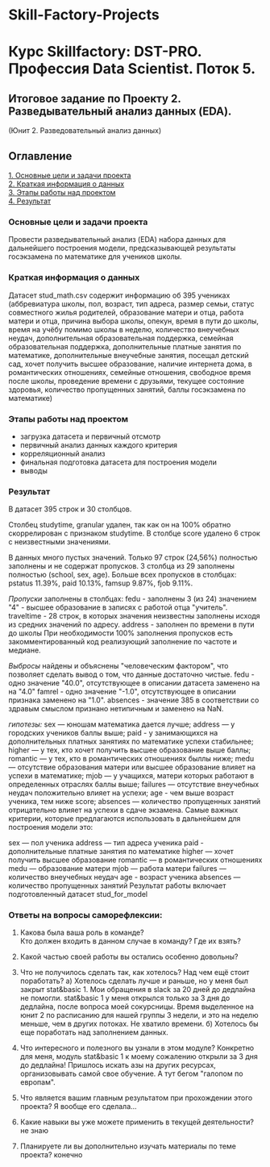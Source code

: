 # Skill-Factory-Projects
# Курс Skillfactory: DST-PRO. Профессия Data Scientist. Поток 5.

  
## Итоговое задание по Проекту 2. Разведывательный анализ данных (EDA).  
(Юнит 2. Разведовательный анализ данных)  

## Оглавление  
[1. Основные цели и задачи проекта](https://github.com/HeronFL/Skill-Factory-Projects/blob/master/module_2/README.md#Основные-цели-и-задачи-проекта)  
[2.  Краткая информация о данных](https://github.com/HeronFL/Skill-Factory-Projects/blob/master/module_2/README.md#Краткая-информация-о-данных)  
[3. Этапы работы над проектом](https://github.com/HeronFL/Skill-Factory-Projects/blob/master/module_2/README.md#Этапы-работы-над-проектом)  
[4. Результат](https://github.com/HeronFL/Skill-Factory-Projects/blob/master/module_2/README.md#Результат)  

### Основные цели и задачи проекта  
Провести разведывательный анализ (EDA) набора данных для дальнейшего построения модели, предсказывающей результаты госэкзамена по математике для учеников школы.  

### Краткая информация о данных
Датасет stud_math.csv содержит информацию об 395 учениках (аббревиатура школы, пол, возраст, тип адреса, размер семьи, статус совместного жилья родителей, образование матери и отца,  работа матери и отца, причина выбора школы, опекун, время в пути до школы, время на учёбу помимо школы в неделю, количество внеучебных неудач, дополнительная образовательная поддержка, семейная образовательная поддержка, дополнительные платные занятия по математике, дополнительные внеучебные занятия, посещал детский сад, хочет получить высшее образование, наличие интернета дома, в романтических отношениях, семейные отношения, свободное время после школы, проведение времени с друзьями, текущее состояние здоровья, количество пропущенных занятий, баллы госэкзамена по математике) 

### Этапы работы над проектом  
- загрузка датасета и первичный отсмотр  
- первичный анализ данных каждого критерия
- корреляционный анализ  
- финальная подготовка датасета для построения модели
- выводы  

### Результат  
В датасет 395 строк и 30 столбцов.

Столбец studytime, granular удален, так как он на 100% обратно скоррелирован с признаком studytime. В столбце score удалено 6 строк с неизвестными значениями.

В данных много пустых значений. Только 97 строк (24,56%) полностью заполнены и не содержат пропусков. 3 столбца из 29 заполнены полностью (school, sex, age). Больше всех пропусков в столбцах: pstatus 11.39%, paid 10.13%, famsup 9.87%, fjob 9.11%. 

*Пропуски* заполнены в столбцах:
fedu - заполнены 3 (из 24) значением "4" - высшее образование в записях с работой отца "учитель".
traveltime - 28 строк, в которых значения неизвестны заполнены исходя из средних значений по адресу.
address - заполнен по времени в пути до школы 
При необходимости 100% заполнения пропусков есть закомментированный код реализующий заполнение по частоте и медиане.

*Выбросы* найдены и объяснены "человеческим фактором", что позволяет сделать вывод о том, что данные достаточно чистые.
fedu - одно значение "40.0", отсутствующее в описании датасета заменено на на "4.0"
famrel - одно значение "-1.0", отсутствующее в описании признака заменено на "1.0".
absences - значение 385 в соответствии со здравым смыслом признано нетипичным и заменено на NaN.

*гипотезы:*
sex — юношам математика дается лучше;
address — у городских учеников баллы выше;
paid - у занимающихся на дополнительных платных занятиях по математике успехи стабильнее;
higher — у тех, кто хочет получить высшее образование выше баллы;
romantic — у тех, кто в романтических отношениях быллы ниже;
medu — отсутствие образования матери или высшее образование влияет на успехи в математике;
mjob — у учащихся, матери которых работают в определенных отраслях баллы выше;
failures — отсутствие внеучебных неудач положительно влияет на успехи;
age - чем выше возраст ученика, тем ниже score;
absences — количество пропущенных занятий отрицательно влияет на успехи в сдаче экзамена.
Самые важных критерии, которые предлагаются использовать в дальнейшем для построения модели это:

sex — пол ученика
address — тип адреса ученика
paid - дополнительные платные занятия по математике
higher — хочет получить высшее образование
romantic — в романтических отношениях
medu — образование матери
mjob — работа матери
failures — количество внеучебных неудач
age - возраст ученика
absences — количество пропущенных занятий
Результат работы включает подготовленный датасет stud_for_model


### Ответы на вопросы саморефлексии:

1. Какова была ваша роль в команде?  
   Кто должен входить в данном случае в  команду? Где их взять?

2. Какой частью своей работы вы остались особенно довольны?

3. Что не получилось сделать так, как хотелось? Над чем ещё стоит поработать? 
   а) Хотелось сделать лучше и раньше, но у меня был закрыт stat&basic 1. Мои обращения в slack за 20 дней до дедлайна не помогли. stat&basic 1 у меня открылся только за 3 дня до дедлайна, после вопроса моей сокурсницы. Время выделенное на юнит 2 по расписанию для нашей группы 3 недели, и это на неделю меньше, чем в других потоках. Не хватило времени.
   б) Хотелось бы еще поработать над заполнением данных.

4. Что интересного и полезного вы узнали в этом модуле? 
Конкретно для меня, модуль stat&basic 1 к моему сожалению открыли за 3 дня до дедлайна! Пришлось искать азы на других ресурсах, организовывать самой свое обучение. А тут бегом "галопом по европам".  

5. Что является вашим главным результатом при прохождении этого проекта? Я вообще его сделала...

6. Какие навыки вы уже можете применить в текущей деятельности? не знаю

7. Планируете ли вы дополнительно изучать материалы по теме проекта? конечно 

